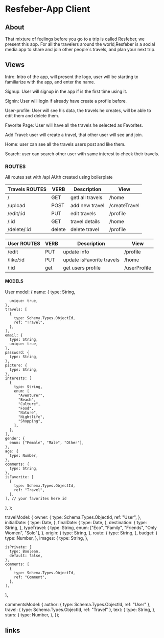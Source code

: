 # Resfeber-App Client

## About

That mixture of feelings before you go to a trip is called Resfeber, we present this app.
For all the travelers around the world,Resfeber is a social media app to share and join other people´s travels, and plan your next trip.

## Views

Intro: Intro of the app, will present the logo, user will be starting to familiarize with the app, and enter the name.

Signup: User will signup in the app if is the first time using it.

Signin: User will login if already have create a profile before.

User-profile: User will see his data, the travels he creates, will be able to edit them and delete them.

Favorite Page: User will have all the travels he selected as Favorites.

Add Travel: user will create a travel, that other user will see and join.

Home: user can see all the travels users post and like them.

Search: user can search other user with same interest to check their travels.

### ROUTES

All routes set with /api
AUth created using boilerplate

| Travels ROUTES | VERB   | Description      | View          |
| -------------- | ------ | ---------------- | ------------- |
| /              | GET    | getl all travels | /home         |
| /upload        | POST   | add new travel   | /createTravel |
| /edit/:id      | PUT    | edit travels     | /profile      |
| /:id           | GET    | travel details   | /home         |
| /delete/:id    | delete | delete travel    | /profile      |

| User ROUTES | VERB | Description               | View         |
| ----------- | ---- | ------------------------- | ------------ |
| /edit       | PUT  | update info               | /profile     |
| /like/:id   | PUT  | update isFavorite travels | /home        |
| /:id        | get  | get users profile         | /userProfile |

#### MODELS

User model:
{
name: {
type: String,

      unique: true,
    },
    travels: [
      {
        type: Schema.Types.ObjectId,
        ref: "Travel",
      },
    ],
    email: {
      type: String,
      unique: true,
    },
    password: {
      type: String,
    },
    picture: {
      type: String,
    },
    interests: [
      {
        type: String,
        enum: [
          "Aventurer",
          "Beach",
          "Culture",
          "Food",
          "Nature",
          "Nightlife",
          "Shopping",
        ],
      },
    ],
    gender: {
      enum: ["Female", "Male", "Other"],
    },
    age: {
      type: Number,
    },
    comments: {
      type: String,
    },
    isFavorite: [
      {
        type: Schema.Types.ObjectId,
        ref: "Travel",
      },
    ], // your favorites here id

},
);

travelModel:
{
owner: {
type: Schema.Types.ObjectId,
ref: "User",
},
initialDate: {
type: Date,
},
finalDate: {
type: Date,
},
destination: {
type: String,
},
typeTravel: {
type: String,
enum: ["Eco", "Family", "Friends", "Only Women", "Solo"],
},
origin: {
type: String,
},
route: {
type: String,
},
budget: {
type: Number,
},
images: {
type: String,
},

    isPrivate: {
      type: Boolean,
      default: false,
    },
    comments: [
      {
        type: Schema.Types.ObjectId,
        ref: "Comment",
      },
    ],

},

commentsModel:
{
author: { type: Schema.Types.ObjectId, ref: "User" },
travel: { type: Schema.Types.ObjectId, ref: "Travel" },
text: {
type: String,
},
stars: {
type: Number,
},
});

## links
